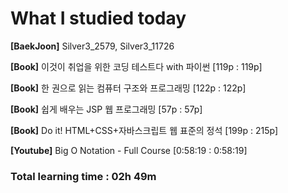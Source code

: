 <h1>What I studied today</h1>

<strong>[BaekJoon]</strong> Silver3_2579, Silver3_11726

<strong>[Book]</strong> 이것이 취업을 위한 코딩 테스트다 with 파이썬 [119p : 119p]

<strong>[Book]</strong> 한 권으로 읽는 컴퓨터 구조와 프로그래밍 [122p : 122p]

<strong>[Book]</strong> 쉽게 배우는 JSP 웹 프로그래밍 [57p : 57p]

<strong>[Book]</strong> Do it! HTML+CSS+자바스크립트 웹 표준의 정석 [199p : 215p]

<strong>[Youtube]</strong> Big O Notation - Full Course [0:58:19 : 0:58:19]

<h3>Total learning time : 02h 49m</h3>

